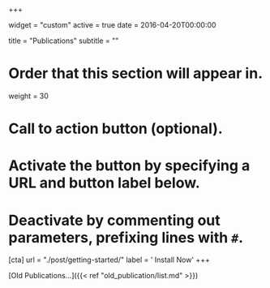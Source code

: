 +++

widget = "custom"
active = true
date = 2016-04-20T00:00:00

title = "Publications"
subtitle = ""

# Order that this section will appear in.
weight = 30

# Call to action button (optional).
#   Activate the button by specifying a URL and button label below.
#   Deactivate by commenting out parameters, prefixing lines with `#`.
[cta]
  url = "./post/getting-started/"
  label = '<i class="fa fa-download"></i> Install Now'
+++

[Old Publications...]({{< ref "old_publication/list.md" >}})
